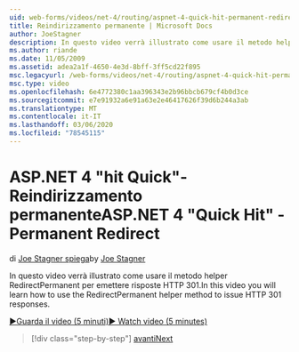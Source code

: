 ```yaml
---
uid: web-forms/videos/net-4/routing/aspnet-4-quick-hit-permanent-redirect
title: Reindirizzamento permanente | Microsoft Docs
author: JoeStagner
description: In questo video verrà illustrato come usare il metodo helper RedirectPermanent per emettere risposte HTTP 301.
ms.author: riande
ms.date: 11/05/2009
ms.assetid: adea2a1f-4650-4e3d-8bff-3ff5cd22f895
msc.legacyurl: /web-forms/videos/net-4/routing/aspnet-4-quick-hit-permanent-redirect
msc.type: video
ms.openlocfilehash: 6e4772380c1aa396343e2b96bbcb679cf4b0d3ce
ms.sourcegitcommit: e7e91932a6e91a63e2e46417626f39d6b244a3ab
ms.translationtype: MT
ms.contentlocale: it-IT
ms.lasthandoff: 03/06/2020
ms.locfileid: "78545115"
---
```

# <a name="aspnet-4-quick-hit---permanent-redirect"></a><span data-ttu-id="a4474-103">ASP.NET 4 "hit Quick"-Reindirizzamento permanente</span><span class="sxs-lookup"><span data-stu-id="a4474-103">ASP.NET 4 "Quick Hit" - Permanent Redirect</span></span>

<span data-ttu-id="a4474-104">di [Joe Stagner spiega](https://github.com/JoeStagner)</span><span class="sxs-lookup"><span data-stu-id="a4474-104">by [Joe Stagner](https://github.com/JoeStagner)</span></span>

<span data-ttu-id="a4474-105">In questo video verrà illustrato come usare il metodo helper RedirectPermanent per emettere risposte HTTP 301.</span><span class="sxs-lookup"><span data-stu-id="a4474-105">In this video you will learn how to use the RedirectPermanent helper method to issue HTTP 301 responses.</span></span> 

[<span data-ttu-id="a4474-106">&#9654;Guarda il video (5 minuti)</span><span class="sxs-lookup"><span data-stu-id="a4474-106">&#9654; Watch video (5 minutes)</span></span>](https://channel9.msdn.com/Blogs/ASP-NET-Site-Videos/aspnet-4-quick-hit-permanent-redirect)

> [!div class="step-by-step"]
> [<span data-ttu-id="a4474-107">avanti</span><span class="sxs-lookup"><span data-stu-id="a4474-107">Next</span></span>](aspnet-4-quick-hit-imperative-webforms-routing.md)
